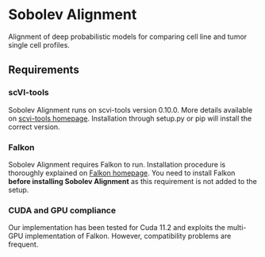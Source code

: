 # Sobolev Alignment

Alignment of deep probabilistic models for comparing cell line and tumor single cell profiles.

## Requirements
### scVI-tools
Sobolev Alignment runs on scvi-tools version 0.10.0. More details available on <a href="https://scvi-tools.org/">scvi-tools homepage</a>. Installation through setup.py or pip will install the correct version.

### Falkon
Sobolev Alignment requires Falkon to run. Installation procedure is thoroughly explained on <a href="https://falkonml.github.io/falkon/install.html">Falkon homepage</a>. You need to install Falkon <b>before installing Sobolev Alignment</b> as this requirement is not added to the setup.

### CUDA and GPU compliance
Our implementation has been tested for Cuda 11.2 and exploits the multi-GPU implementation of Falkon. However, compatibility problems are frequent.

